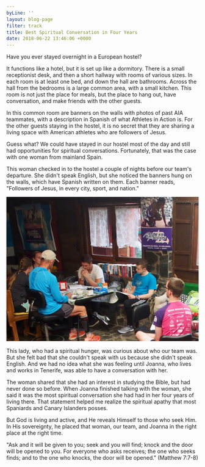 ```yaml
---
byLine: ''
layout: blog-page
filter: track
title: Best Spiritual Conversation in Four Years
date: 2018-06-22 13:46:06 +0000
---
```

Have you ever stayed overnight in a European hostel?

It functions like a hotel, but it is set up like a dormitory. There is a small receptionist desk, and then a short hallway with rooms of various sizes. In each room is at least one bed, and down the hall are bathrooms. Across the hall from the bedrooms is a large common area, with a small kitchen. This room is not just the place for meals, but the place to hang out, have conversation, and make friends with the other guests.

In this common room are banners on the walls with photos of past AIA teammates, with a description in Spanish of what Athletes in Action is. For the other guests staying in the hostel, it is no secret that they are sharing a living space with American athletes who are followers of Jesus.

Guess what? We could have stayed in our hostel most of the day and still had opportunities for spiritual conversations. Fortunately, that was the case with one woman from mainland Spain.

This woman checked in to the hostel a couple of nights before our team's departure. She didn't speak English, but she noticed the banners hung on the walls, which have Spanish written on them. Each banner reads, "Followers of Jesus, in every city, sport, and nation."

![](/uploads/2018/07/02/P6080045.jpg)

This lady, who had a spiritual hunger, was curious about who our team was. But she felt bad that she couldn't speak with us because she didn't speak English. And we had no idea what she was feeling until Joanna, who lives and works in Tenerife, was able to have a conversation with her.

The woman shared that she had an interest in studying the Bible, but had never done so before. When Joanna finished talking with the woman, she said it was the most spiritual conversation she had had in her four years of living there. That statement helped me realize the spiritual apathy that most Spaniards and Canary Islanders posses.

But God is living and active, and He reveals Himself to those who seek Him. In His sovereignty, he placed that woman, our team, and Joanna in the right place at the right time.

"Ask and it will be given to you; seek and you will find; knock and the door will be opened to you. For everyone who asks receives; the one who seeks finds; and to the one who knocks, the door will be opened." (Matthew 7:7-8)